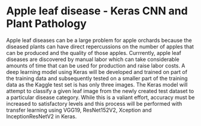 # Apple leaf disease - Keras CNN and Plant Pathology

Apple leaf diseases can be a large problem for apple orchards because the diseased plants can have direct repercussions on the number of apples that can be produced and the quality of those apples. Currrently, apple leaf diseases are discovered by manual labor which can take considerable amounts of time that can be used for production and raise labor costs.  A deep learning model using Keras will be developed and trained on part of the training data and subsequently tested on a smaller part of the training data as the Kaggle test set is has only three images. The Keras model will attempt to classify a given leaf image from the newly created test dataset to a particular disease category. While this is a valiant effort, accuracy must be increased to satisfactory levels and this process will be performed with transfer learning using VGG19, ResNet152V2, Xception and InceptionResNetV2 in Keras.
